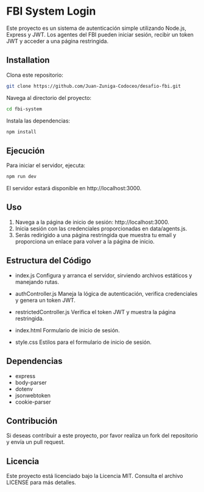 # FBI System Login

Este proyecto es un sistema de autenticación simple utilizando Node.js, Express y JWT. Los agentes del FBI pueden iniciar sesión, recibir un token JWT y acceder a una página restringida.

## Installation

Clona este repositorio:

```bash
git clone https://github.com/Juan-Zuniga-Codoceo/desafio-fbi.git
```
Navega al directorio del proyecto:

```bash
cd fbi-system
```
Instala las dependencias:

```bash
npm install
```
## Ejecución
Para iniciar el servidor, ejecuta:
```bash
npm run dev
```
El servidor estará disponible en http://localhost:3000.

## Uso
1. Navega a la página de inicio de sesión: http://localhost:3000.
2. Inicia sesión con las credenciales proporcionadas en data/agents.js.
3. Serás redirigido a una página restringida que muestra tu email y proporciona un enlace para volver a la página de inicio.

## Estructura del Código
* index.js
Configura y arranca el servidor, sirviendo archivos estáticos y manejando rutas.

* authController.js
Maneja la lógica de autenticación, verifica credenciales y genera un token JWT.

* restrictedController.js
Verifica el token JWT y muestra la página restringida.

* index.html
Formulario de inicio de sesión.

* style.css
Estilos para el formulario de inicio de sesión.

## Dependencias
* express
* body-parser
* dotenv
* jsonwebtoken
* cookie-parser

## Contribución

Si deseas contribuir a este proyecto, por favor realiza un fork del repositorio y envía un pull request.

## Licencia

Este proyecto está licenciado bajo la Licencia MIT. Consulta el archivo LICENSE para más detalles.